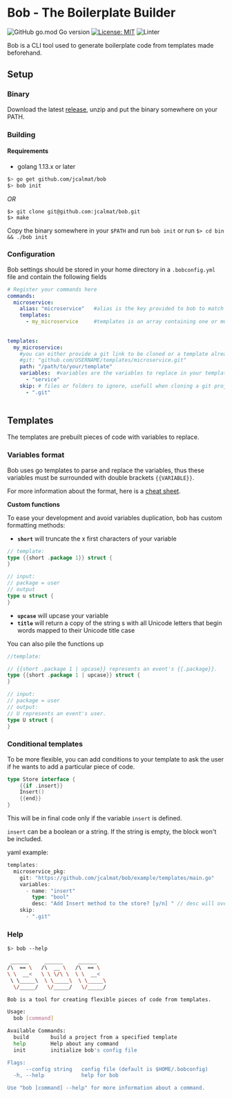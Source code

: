 # Bob - The Boilerplate Builder

![GitHub go.mod Go version](https://img.shields.io/github/go-mod/go-version/jcalmat/routine)
[![License: MIT](https://img.shields.io/badge/License-MIT-yellow.svg)](https://opensource.org/licenses/MIT)
![Linter](https://github.com/jcalmat/bob/workflows/golangci-lint/badge.svg)

Bob is a CLI tool used to generate boilerplate code from templates made beforehand.

## Setup

### Binary

Download the latest [release](https://github.com/jcalmat/bob/releases), unzip and put the binary somewhere on your PATH.

### Building

#### Requirements

* golang 1.13.x or later

```bash
$> go get github.com/jcalmat/bob
$> bob init
```

_OR_

```
$> git clone git@github.com:jcalmat/bob.git
$> make
```

Copy the binary somewhere in your `$PATH` and run `bob init` or run `$> cd bin && ./bob init`

### Configuration

Bob settings should be stored in your home directory in a `.bobconfig.yml` file and contain the following fields

```yaml
# Register your commands here
commands:
  microservice:
    alias: "microservice"   #alias is the key provided to bob to match this command
    templates:
      - my_microservice     #templates is an array containing one or multiple templates used during this command
 
  
templates:
  my_microservice:
    #you can either provide a git link to be cloned or a template already in your local environment
    #git: "github.com/USERNAME/templates/microservice.git"
    path: "/path/to/your/template"
    variables:  #variables are the variables to replace in your template
      - "service"
    skip: # files or folders to ignore, usefull when cloning a git project for example
      - ".git"
    

```

## Templates

The templates are prebuilt pieces of code with variables to replace.

### **Variables format**

Bob uses go templates to parse and replace the variables, thus these variables must be surrounded with double brackets `{{VARIABLE}}`.

For more information about the format, here is a [cheat sheet](https://curtisvermeeren.github.io/2017/09/14/Golang-Templates-Cheatsheet).

**Custom functions**

To ease your development and avoid variables duplication, bob has custom formatting methods:

- **`short`** will truncate the x first characters of your variable

```go
// template:
type {{short .package 1}} struct {
}

// input:
// package = user
// output
type u struct {
}
```

- **`upcase`** will upcase your variable
- **`title`** will return a copy of the string s with all Unicode letters that begin words mapped to their Unicode title case

You can also pile the functions up

```go
//template:

// {{short .package 1 | upcase}} represents an event's {{.package}}.
type {{short .package 1 | upcase}} struct {
}

// input:
// package = user
// output:
// U represents an event's user.
type U struct {
}
```

### Conditional templates

To be more flexible, you can add conditions to your template to ask the user if he wants to add a particular piece of code.

```go
type Store interface {
	{{if .insert}}
	Insert()
	{{end}}
}
```

This will be in final code only if the variable `insert` is defined.

`insert` can be a boolean or a string. If the string is empty, the block won't be included.

yaml example:

```go
templates:
  microservice_pkg:
    git: "https://github.com/jcalmat/bob/example/templates/main.go"
    variables:
      - name: "insert"
        type: "bool"
        desc: "Add Insert method to the store? [y/n] " // desc will override the replacement question asked to the user
    skip:
      - ".git"
```

### Help

```bash
$> bob --help

 ______     ______     ______
/\  == \   /\  __ \   /\  == \
\ \  __<   \ \ \/\ \  \ \  __<
 \ \_____\  \ \_____\  \ \_____\
  \/_____/   \/_____/   \/_____/

Bob is a tool for creating flexible pieces of code from templates.

Usage:
  bob [command]

Available Commands:
  build       build a project from a specified template
  help        Help about any command
  init        initialize bob's config file

Flags:
      --config string   config file (default is $HOME/.bobconfig)
  -h, --help            help for bob

Use "bob [command] --help" for more information about a command.
```

